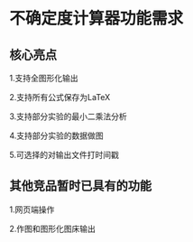 # 不确定度计算器功能需求

## 核心亮点

1.支持全图形化输出

2.支持所有公式保存为LaTeX

3.支持部分实验的最小二乘法分析

4.支持部分实验的数据做图

5.可选择的对输出文件打时间戳

## 其他竞品暂时已具有的功能

1.网页端操作

2.作图和图形化图床输出